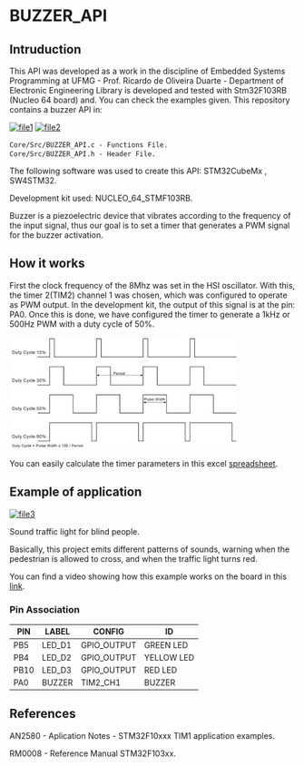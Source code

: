 # BUZZER_API
## Intruduction
This API was developed as a work in the discipline of Embedded Systems Programming at UFMG - Prof. Ricardo de Oliveira Duarte - Department of Electronic Engineering Library is developed and tested with Stm32F103RB (Nucleo 64 board) and.
You can check the examples given.
This repository contains a buzzer API in:

[![file1]][link_file1]
[![file2]][link_file2]

    Core/Src/BUZZER_API.c - Functions File.  
    Core/Src/BUZZER_API.h - Header File.

The following software was used to create this API: STM32CubeMx , SW4STM32.

Development kit used: NUCLEO_64_STMF103RB.

Buzzer is a piezoelectric device that vibrates according to the frequency of the input signal, thus
our goal is to set a timer that generates a PWM signal for the buzzer activation.

## How it works
First the clock frequency of the 8Mhz was set in the HSI oscillator. With this, the timer 2(TIM2) channel 1 was chosen, which was configured to operate as PWM output. In the development kit, the output of this signal is at the pin: PA0.
Once this is done, we have configured the timer to generate a 1kHz or 500Hz PWM with a duty cycle of 50%. 

![alt text](https://raw.githubusercontent.com/UmVitor/BUZZER_API/master/Images/pwm.jpg)

You can easily calculate the timer parameters in this excel [spreadsheet][sheet].

## Example of application
[![file3]][link_file3]

Sound traffic light for blind people.

Basically, this project emits different patterns of sounds, warning when the pedestrian is allowed to cross, and when the traffic light turns red.

You can find a video showing how this example works on the board in this [link][link_video].

### Pin Association 

PIN   | LABEL  | CONFIG      | ID
----- | ------ | ----------- | -----------  
PB5   | LED_D1 | GPIO_OUTPUT | GREEN LED
PB4   | LED_D2 | GPIO_OUTPUT | YELLOW LED
PB10  | LED_D3 | GPIO_OUTPUT | RED LED
PA0   | BUZZER | TIM2_CH1    | BUZZER



## References
AN2580 - Aplication Notes - STM32F10xxx TIM1 application examples.

RM0008 - Reference Manual STM32F103xx.

[sheet]: https://github.com/UmVitor/BUZZER_API/blob/master/timer_period_caclulation.xlsx
[file1]: https://img.shields.io/static/v1?label=Functions&message=API_BUZZER.c&color=red
[file2]: https://img.shields.io/static/v1?label=Header&message=API_BUZZER.h&color=blue
[file3]: https://img.shields.io/static/v1?style=flat-square&logo=appveyor&label=Aplication&message=main.c&color=blue
[link_file1]: https://github.com/UmVitor/BUZZER_API/blob/master/Core/Src/BUZZER_API.c
[link_file2]: https://github.com/UmVitor/BUZZER_API/blob/master/Core/Src/BUZZER_API.h
[link_file3]: https://github.com/UmVitor/BUZZER_API/blob/master/Core/Src/main.c
[link_video]: https://youtu.be/2w5s4GImOVo
